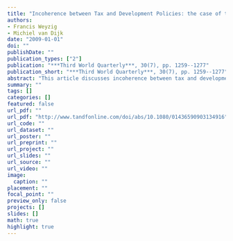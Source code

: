 ```yaml
---
title: "Incoherence between Tax and Development Policies: the case of the Netherlands"
authors: 
- Francis Weyzig
- Michiel van Dijk
date: "2009-01-01"
doi: ""
publishDate: ""
publication_types: ["2"]
publication: "***Third World Quarterly***, 30(7), pp. 1259--1277"
publication_short: "***Third World Quarterly***, 30(7), pp. 1259--1277"
abstract: "This article discusses incoherence between tax and development policies, a relatively new area in the debate on policy coherence for development, using a case study of the Netherlands. Dutch business entities play a key role in tax avoidance structures of multinational corporations. We argue that the Dutch tax regime facilitates the avoidance of substantial amounts of tax revenues in developing countries when compared to the Dutch aid budget. As domestic tax revenues are an important source of financing for development, this suggests that the Dutch tax policy is incompatible with the Dutch policy on development co-operation. The lack of policy coherence is largely unintended but it has structural and political causes."
summary: ""
tags: []
categories: []
featured: false
url_pdf: ""
url_pdf: "http://www.tandfonline.com/doi/abs/10.1080/01436590903134916"
url_code: ""
url_dataset: ""
url_poster: ""
url_preprint: ""
url_project: ""
url_slides: ""
url_source: ""
url_video: ""
image: 
  caption: ""
placement: ""
focal_point: ""
preview_only: false
projects: []
slides: []
math: true
highlight: true
---
```

